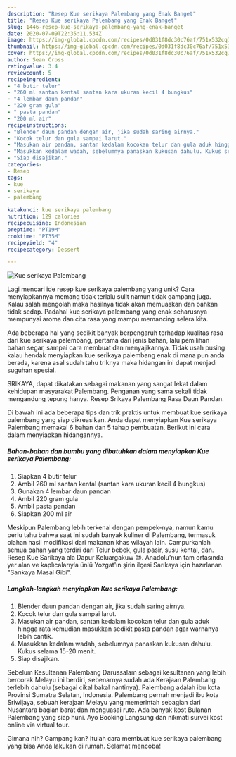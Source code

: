 ```yaml
---
description: "Resep Kue serikaya Palembang yang Enak Banget"
title: "Resep Kue serikaya Palembang yang Enak Banget"
slug: 1446-resep-kue-serikaya-palembang-yang-enak-banget
date: 2020-07-09T22:35:11.534Z
image: https://img-global.cpcdn.com/recipes/0d031f8dc30c76af/751x532cq70/kue-serikaya-palembang-foto-resep-utama.jpg
thumbnail: https://img-global.cpcdn.com/recipes/0d031f8dc30c76af/751x532cq70/kue-serikaya-palembang-foto-resep-utama.jpg
cover: https://img-global.cpcdn.com/recipes/0d031f8dc30c76af/751x532cq70/kue-serikaya-palembang-foto-resep-utama.jpg
author: Sean Cross
ratingvalue: 3.4
reviewcount: 5
recipeingredient:
- "4 butir telur"
- "260 ml santan kental santan kara ukuran kecil 4 bungkus"
- "4 lembar daun pandan"
- "220 gram gula"
- " pasta pandan"
- "200 ml air"
recipeinstructions:
- "Blender daun pandan dengan air, jika sudah saring airnya."
- "Kocok telur dan gula sampai larut."
- "Masukan air pandan, santan kedalam kocokan telur dan gula aduk hingga rata kemudian masukkan sedikit pasta pandan agar warnanya lebih cantik."
- "Masukkan kedalam wadah, sebelumnya panaskan kukusan dahulu. Kukus selama 15-20 menit."
- "Siap disajikan."
categories:
- Resep
tags:
- kue
- serikaya
- palembang

katakunci: kue serikaya palembang 
nutrition: 129 calories
recipecuisine: Indonesian
preptime: "PT19M"
cooktime: "PT35M"
recipeyield: "4"
recipecategory: Dessert

---
```



![Kue serikaya Palembang](https://img-global.cpcdn.com/recipes/0d031f8dc30c76af/751x532cq70/kue-serikaya-palembang-foto-resep-utama.jpg)

Lagi mencari ide resep kue serikaya palembang yang unik? Cara menyiapkannya memang tidak terlalu sulit namun tidak gampang juga. Kalau salah mengolah maka hasilnya tidak akan memuaskan dan bahkan tidak sedap. Padahal kue serikaya palembang yang enak seharusnya mempunyai aroma dan cita rasa yang mampu memancing selera kita.

Ada beberapa hal yang sedikit banyak berpengaruh terhadap kualitas rasa dari kue serikaya palembang, pertama dari jenis bahan, lalu pemilihan bahan segar, sampai cara membuat dan menyajikannya. Tidak usah pusing kalau hendak menyiapkan kue serikaya palembang enak di mana pun anda berada, karena asal sudah tahu triknya maka hidangan ini dapat menjadi suguhan spesial.

SRIKAYA, dapat dikatakan sebagai makanan yang sangat lekat dalam kehidupan masyarakat Palembang. Penganan yang sama sekali tidak mengandung tepung hanya. Resep Srikaya Palembang Rasa Daun Pandan.


Di bawah ini ada beberapa tips dan trik praktis untuk membuat kue serikaya palembang yang siap dikreasikan. Anda dapat menyiapkan Kue serikaya Palembang memakai 6 bahan dan 5 tahap pembuatan. Berikut ini cara dalam menyiapkan hidangannya.

<!--inarticleads1-->

##### Bahan-bahan dan bumbu yang dibutuhkan dalam menyiapkan Kue serikaya Palembang:

1. Siapkan 4 butir telur
1. Ambil 260 ml santan kental (santan kara ukuran kecil 4 bungkus)
1. Gunakan 4 lembar daun pandan
1. Ambil 220 gram gula
1. Ambil  pasta pandan
1. Siapkan 200 ml air


Meskipun Palembang lebih terkenal dengan pempek-nya, namun kamu perlu tahu bahwa saat ini sudah banyak kuliner di Palembang, termasuk olahan hasil modifikasi dari makanan khas wilayah lain. Campurkanlah semua bahan yang terdiri dari Telur bebek, gula pasir, susu kental, dan. Resep Kue Sarikaya ala Dapur Keluargakuw 😍. Anadolu&#39;nun tam ortasında yer alan ve kaplıcalarıyla ünlü Yozgat&#39;ın şirin ilçesi Sarıkaya için hazırlanan &#34;Sarıkaya Masal Gibi&#34;. 

<!--inarticleads2-->

##### Langkah-langkah menyiapkan Kue serikaya Palembang:

1. Blender daun pandan dengan air, jika sudah saring airnya.
1. Kocok telur dan gula sampai larut.
1. Masukan air pandan, santan kedalam kocokan telur dan gula aduk hingga rata kemudian masukkan sedikit pasta pandan agar warnanya lebih cantik.
1. Masukkan kedalam wadah, sebelumnya panaskan kukusan dahulu. Kukus selama 15-20 menit.
1. Siap disajikan.


Sebelum Kesultanan Palembang Darussalam sebagai kesultanan yang lebih bercorak Melayu ini berdiri, sebenarnya sudah ada Kerajaan Palembang terlebih dahulu (sebagai cikal bakal nantinya). Palembang adalah ibu kota Provinsi Sumatra Selatan, Indonesia. Palembang pernah menjadi ibu kota Sriwijaya, sebuah kerajaan Melayu yang memerintah sebagian dari Nusantara bagian barat dan menguasai rute. Ada banyak kost Bulanan Palembang yang siap huni. Ayo Booking Langsung dan nikmati survei kost online via virtual tour. 

Gimana nih? Gampang kan? Itulah cara membuat kue serikaya palembang yang bisa Anda lakukan di rumah. Selamat mencoba!
